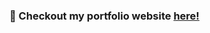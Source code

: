 <h3>👋 Checkout my portfolio website <a href="https://devnumo.vercel.app/" target="_blank">here!</a></h3>